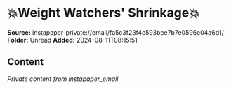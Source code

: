# 💥Weight Watchers' Shrinkage💥

**Source:** instapaper-private://email/fa5c3f23f4c593bee7b7e0596e04a6d1/
**Folder:** Unread
**Added:** 2024-08-11T08:15:51




## Content
*Private content from instapaper_email*
